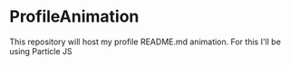 # ProfileAnimation
This repository will host my profile README.md animation. For this I'll be using Particle JS
